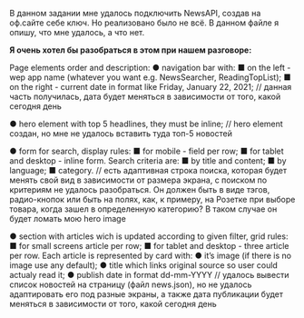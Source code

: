В данном задании мне удалось подключить NewsAPI, создав на оф.сайте себе ключ. Но реализовано было не всё. В данном файле я опишу, что мне удалось, а что нет. 

<b>Я очень хотел бы разобраться в этом при нашем разговоре:</b>

Page elements order and description:
● navigation bar with:
■ on the left - wep app name (whatever you want e.g. NewsSearcher, ReadingTopList);
■ on the right - current date in format like Friday, January 22, 2021;
// данная часть получилась, дата будет меняться в зависимости от того, какой сегодня день

● hero element with top 5 headlines, they must be inline;
// hero element создан, но мне не удалось вставить туда топ-5 новостей

● form for search, display rules:
■ for mobile - field per row;
■ for tablet and desktop - inline form.
Search criteria are:
■ by title and content;
■ by language;
■ category.
// есть адаптивная строка поиска, которая будет менять свой вид в зависимости от размера экрана, с поиском по критериям не удалось разобраться. Он должен быть в виде тэгов, радио-кнопок или быть на полях, как, к примеру, на Розетке при выборе товара, когда зашел в определенную категорию? В таком случае он будет ломать мою hero image

● section with articles wich is updated according to given filter, grid
rules:
■ for small screens article per row;
■ for tablet and desktop - three article per row.
Each article is represented by card with:
● it’s image (if there is no image use any default);
● title which links original source so user could actualy read it;
● publish date in format dd-mm-YYYY 
// удалось вывести список новостей на страницу (файл news.json), но не удалось адаптировать его под разные экраны, а также дата публикации будет меняться в зависимости от того, какой сегодня день
